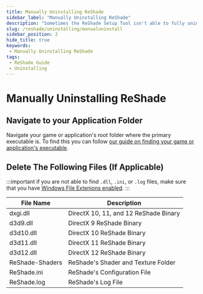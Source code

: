 ```yaml
---
title: Manually Uninstalling ReShade
sidebar_label: "Manually Uninstalling ReShade"
description: "Sometimes the ReShade Setup Tool isn't able to fully uninstall ReShade - This guide will walk users through the steps to fully uninstall ReShade manually."
slug: /reshade/uninstalling/manualuninstall
sidebar_position: 2
hide_title: true
keywords: 
 - Manually Uninstalling ReShade
tags:
 - ReShade Guide
 - Uninstalling
---
```


# Manually Uninstalling ReShade

## Navigate to your Application Folder
Navigate your game or application's root folder where the primary executable is. To find this you can follow [our guide on finding your game or application's executable](../../additionalguides/findexecutable).

## Delete The Following Files (If Applicable)
:::important
if you are not able to find `.dll`, `.ini`, or `.log` files, make sure that you have [Windows File Extenions enabled](../../additionalguides/fileextensions).
:::

| File Name       | Description                               |
| --------------- | ----------------------------------------- |
| dxgi.dll        | DirectX 10, 11, and 12 ReShade Binary     |
| d3d9.dll        | DirectX 9 ReShade Binary                  |
| d3d10.dll       | DirectX 10 ReShade Binary                 |
| d3d11.dll       | DirectX 11 ReShade Binary                 |
| d3d12.dll       | DirectX 12 ReShade Binary                 |
| ReShade-Shaders | ReShade's Shader and Texture Folder       |
| ReShade.ini     | ReShade's Configuration File              |
| ReShade.log     | ReShade's Log File                        |